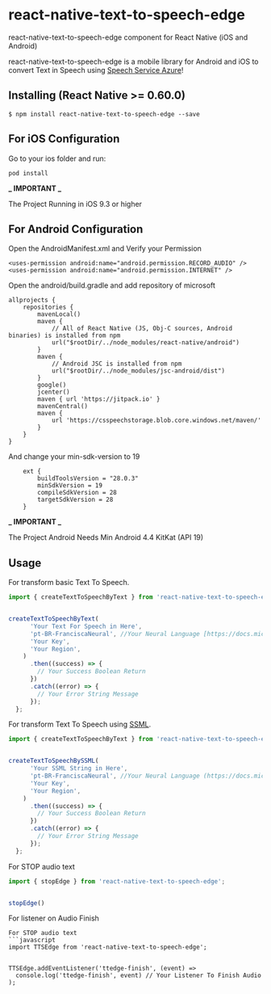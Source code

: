 # react-native-text-to-speech-edge

react-native-text-to-speech-edge component for React Native (iOS and Android)

react-native-text-to-speech-edge is a mobile library for Android and iOS to convert Text in Speech using [Speech Service Azure](https://docs.microsoft.com/en-us/azure/cognitive-services/speech-service/index-text-to-speech)!




## Installing (React Native >= 0.60.0)
`$ npm install react-native-text-to-speech-edge --save`

## For iOS Configuration
Go to your ios folder and run:
```
pod install
```

**_ IMPORTANT _**



The Project Running in iOS 9.3 or higher

## For Android Configuration
Open the AndroidManifest.xml and Verify your Permission
```
<uses-permission android:name="android.permission.RECORD_AUDIO" />
<uses-permission android:name="android.permission.INTERNET" />
```

Open the android/build.gradle and add repository of microsoft
```
allprojects {
    repositories {
        mavenLocal()
        maven {
            // All of React Native (JS, Obj-C sources, Android binaries) is installed from npm
            url("$rootDir/../node_modules/react-native/android")
        }
        maven {
            // Android JSC is installed from npm
            url("$rootDir/../node_modules/jsc-android/dist")
        }
        google()
        jcenter()
        maven { url 'https://jitpack.io' }
        mavenCentral()
        maven {
            url 'https://csspeechstorage.blob.core.windows.net/maven/'
        }
    }
}
```

And change your min-sdk-version to 19
```
    ext {
        buildToolsVersion = "28.0.3"
        minSdkVersion = 19
        compileSdkVersion = 28
        targetSdkVersion = 28
    }
```

**_ IMPORTANT _**



The Project Android Needs Min Android 4.4 KitKat (API 19)


## Usage

For transform basic Text To Speech.

```javascript
import { createTextToSpeechByText } from 'react-native-text-to-speech-edge';


createTextToSpeechByText(
      'Your Text For Speech in Here',
      'pt-BR-FranciscaNeural', //Your Neural Language [https://docs.microsoft.com/en-us/azure/cognitive-services/speech-service/language-support#neural-voices]
      'Your Key',
      'Your Region',
    )
      .then((success) => {
        // Your Success Boolean Return
      })
      .catch((error) => {
        // Your Error String Message
      });
  };
```

For transform Text To Speech using [SSML](https://docs.microsoft.com/en-us/azure/cognitive-services/speech-service/speech-synthesis-markup?tabs=csharp).

```javascript
import { createTextToSpeechByText } from 'react-native-text-to-speech-edge';


createTextToSpeechBySSML(
      'Your SSML String in Here',
      'pt-BR-FranciscaNeural', //Your Neural Language (https://docs.microsoft.com/en-us/azure/cognitive-services/speech-service/language-support#neural-voices)
      'Your Key',
      'Your Region',
    )
      .then((success) => {
        // Your Success Boolean Return
      })
      .catch((error) => {
        // Your Error String Message
      });
  };
```
For STOP audio text
```javascript
import { stopEdge } from 'react-native-text-to-speech-edge';


stopEdge()
```
For listener on Audio Finish
```
For STOP audio text
```javascript
import TTSEdge from 'react-native-text-to-speech-edge';


TTSEdge.addEventListener('ttedge-finish', (event) =>
  console.log('ttedge-finish', event) // Your Listener To Finish Audio
);
```